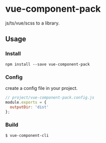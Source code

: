 # vue-component-pack

js/ts/vue/scss to a library.

## Usage

### Install

```
npm install --save vue-component-pack
```

### Config

create a config file in your project.

```js
// project/vue-component-pack.config.js
module.exports = {
  outputDir: 'dist'
};
```

### Build

```shell
$ vue-component-cli
```
